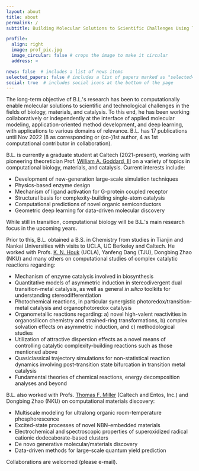 ```yaml
---
layout: about
title: about
permalink: /
subtitle: Building Molecular Solutions to Scientific Challenges Using Theory and Computations

profile:
  align: right
  image: prof_pic.jpg
  image_circular: false # crops the image to make it circular
  address: >

news: false  # includes a list of news items
selected_papers: false # includes a list of papers marked as "selected={true}"
social: true  # includes social icons at the bottom of the page
---
```


The long-term objective of B.L.'s research has been to computationally enable molecular solutions to scientific and technological challenges in the fields of biology, materials, and catalysis. To this end, he has been working collaboratively or independently at the interface of applied molecular modeling, application-oriented method development, and deep learning, with applications to various domains of relevance. B.L. has 17 publications until Nov 2022 (8 as corresponding or (co-)1st author, 4 as 1st computational contributor in collaboration).

B.L. is currently a graduate student at Caltech (2021-present), working with pioneering theoretician Prof. [William A. Goddard, III](https://www.cce.caltech.edu/people/william-a-goddard) on a variety of topics in computational biology, materials, and catalysis. Current interests include:

* Development of new-generation large-scale simulation techniques
* Physics-based enzyme design
* Mechanism of ligand activation for G-protein coupled receptor
* Structural basis for complexity-building single-atom catalysis
* Computational predictions of novel organic semiconductors
* Geometric deep learning for data-driven molecular discovery

While still in transition, computational biology will be B.L.'s main research focus in the upcoming years.

Prior to this, B.L. obtained a B.S. in Chemistry from studies in Tianjin and Nankai Universities with visits to UCLA, UC Berkeley and Caltech. He worked with Profs. [K. N. Houk](https://www.chem.ucla.edu/houk/) (UCLA), Yanfeng Dang (TJU), Dongbing Zhao (NKU) and many others on computational studies of complex catalytic reactions regarding:

* Mechanism of enzyme catalysis involved in biosynthesis
* Quantitative models of asymmetric induction in stereodivergent dual transition-metal catalysis, as well as general *in silico* toolkits for understanding stereodifferentiation
* Photochemical reactions, in particular synergistic photoredox/transition-metal catalysis and organophotoredox catalysis
* Organometallic reactions regarding: a) novel high-valent reactivities in organosilicon chemistry and strained-ring transformations, b) complex solvation effects on asymmetric induction, and c) methodological studies
* Utilization of attractive dispersion effects as a novel means of controlling catalytic complexity-building reactions such as those mentioned above
* Quasiclassical trajectory simulations for non-statistical reaction dynamics involving post-transition state bifurcation in transition metal catalysis
* Fundamental theories of chemical reactions, energy decomposition analyses and beyond

B.L. also worked with Profs. [Thomas F. Miller](https://millergroup.caltech.edu/Miller_Group/Home.html) (Caltech and Entos, Inc.) and Dongbing Zhao (NKU) on computational materials discovery:

* Multiscale modeling for ultralong organic room-temperature phosphorescence
* Excited-state processes of novel NBN-embedded materials
* Electrochemical and spectroscopic properties of superoxidized radical cationic dodecaborate-based clusters
* De novo generative molecular/materials discovery
* Data-driven methods for large-scale quantum yield prediction

Collaborations are welcomed (please e-mail).
